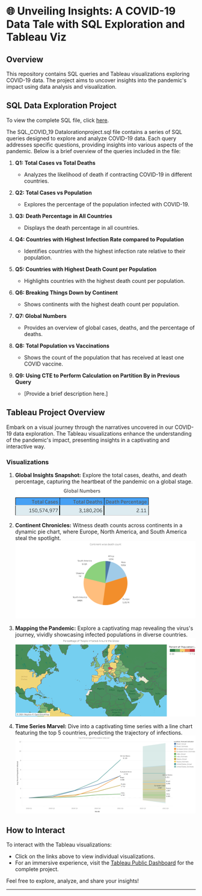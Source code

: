 # 🌐 Unveiling Insights: A COVID-19 Data Tale with SQL Exploration and Tableau Viz
 
## Overview

This repository contains SQL queries and Tableau visualizations exploring COVID-19 data. The project aims to uncover insights into the pandemic's impact using data analysis and visualization.
## SQL Data Exploration Project
To view the complete SQL file, click [here]([https://raw.githubusercontent.com/your-username/your-repository/main/SQL%20COVID_19%20data%20exploration%20project.sql](https://github.com/Ani-Gomes3003/Covid19DataExploration-andViz/blob/main/SQL_COVID_19datalorationproject.sql)).

The SQL_COVID_19 Datalorationproject.sql file contains a series of SQL queries designed to explore and analyze COVID-19 data. Each query addresses specific questions, providing insights into various aspects of the pandemic. Below is a brief overview of the queries included in the file:

1. **Q1: Total Cases vs Total Deaths**
   - Analyzes the likelihood of death if contracting COVID-19 in different countries.

2. **Q2: Total Cases vs Population**
   - Explores the percentage of the population infected with COVID-19.

3. **Q3: Death Percentage in All Countries**
   - Displays the death percentage in all countries.

4. **Q4: Countries with Highest Infection Rate compared to Population**
   - Identifies countries with the highest infection rate relative to their population.

5. **Q5: Countries with Highest Death Count per Population**
   - Highlights countries with the highest death count per population.

6. **Q6: Breaking Things Down by Continent**
   - Shows continents with the highest death count per population.

7. **Q7: Global Numbers**
   - Provides an overview of global cases, deaths, and the percentage of deaths.

8. **Q8: Total Population vs Vaccinations**
   - Shows the count of the population that has received at least one COVID vaccine.

9. **Q9: Using CTE to Perform Calculation on Partition By in Previous Query**
   - [Provide a brief description here.]

## Tableau Project Overview

Embark on a visual journey through the narratives uncovered in our COVID-19 data exploration. The Tableau visualizations enhance the understanding of the pandemic's impact, presenting insights in a captivating and interactive way.

### Visualizations

1. **Global Insights Snapshot:**
   Explore the total cases, deaths, and death percentage, capturing the heartbeat of the pandemic on a global stage.
   ![Global Insights Snapshot](imagestab/global_numbers.png)
 
2. **Continent Chronicles:**
   Witness death counts across continents in a dynamic pie chart, where Europe, North America, and South America steal the spotlight.
   ![Continent Chronicles](imagestab/continent.png)

3. **Mapping the Pandemic:**
   Explore a captivating map revealing the virus's journey, vividly showcasing infected populations in diverse countries.
   ![Mapping the Pandemic](imagestab/people_infected.png)

4. **Time Series Marvel:**
   Dive into a captivating time series with a line chart featuring the top 5 countries, predicting the trajectory of infections.
   ![Time Series Marvel](imagestab/time_series.png)
 ## How to Interact

To interact with the Tableau visualizations:
- Click on the links above to view individual visualizations.
- For an immersive experience, visit the [Tableau Public Dashboard](https://public.tableau.com/views/Covid19analysisdashboard_17005730628510/covid19dashboard?:language=en-US&:display_count=n&:origin=viz_share_link) for the complete project.

Feel free to explore, analyze, and share your insights!

---


